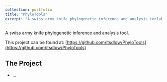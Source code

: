 ```yaml
---
collection: portfolio
title: "PhyloTools"
excerpt: "A swiss army knife phylogenetic inference and analysis tool<br/><img src='/images/phylotools-thumbnail.jpg'>"
---
```

A swiss army knife phylogenetic inference and analysis tool.

This project can be found at: [https://github.com/itsdlow/PhyloTools](https://github.com/itsdlow/PhyloTools)

## The Project
- ...
